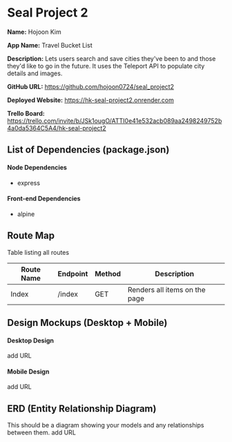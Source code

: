 # Seal Project 2

**Name:** Hojoon Kim

**App Name:** Travel Bucket List

**Description:** Lets users search and save cities they've been to and those they'd like to go in the future. It uses the Teleport API to populate city details and images.

**GitHub URL:** https://github.com/hojoon0724/seal_project2

**Deployed Website:** https://hk-seal-project2.onrender.com

**Trello Board:** https://trello.com/invite/b/JSk1ougO/ATTI0e41e532acb089aa2498249752b4a0da5364C5A4/hk-seal-project2

## List of Dependencies (package.json)

#### Node Dependencies

- express

#### Front-end Dependencies

- alpine

## Route Map

Table listing all routes

| Route Name | Endpoint | Method | Description                   |
| ---------- | -------- | ------ | ----------------------------- |
| Index      | /index   | GET    | Renders all items on the page |

## Design Mockups (Desktop + Mobile)

#### Desktop Design

add URL

#### Mobile Design

add URL

## ERD (Entity Relationship Diagram)

This should be a diagram showing your models and any relationships between them.
add URL
